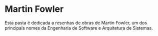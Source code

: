# Martin Fowler

Esta pasta é dedicada a resenhas de obras de Martin Fowler, um dos principais nomes da Engenharia de Software e Arquitetura de Sistemas.
